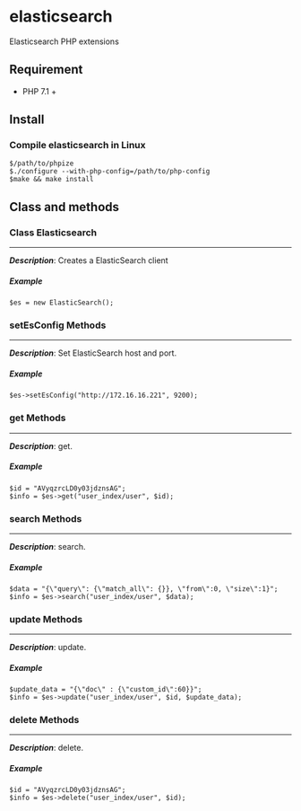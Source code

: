 # elasticsearch
Elasticsearch PHP extensions


## Requirement
- PHP 7.1 +


## Install
### Compile elasticsearch in Linux
```
$/path/to/phpize
$./configure --with-php-config=/path/to/php-config
$make && make install
```

## Class and methods
### Class Elasticsearch
-----
_**Description**_: Creates a ElasticSearch client

##### *Example*

~~~
$es = new ElasticSearch();
~~~

### setEsConfig Methods
-----
_**Description**_: Set ElasticSearch host and port.

##### *Example*

~~~
$es->setEsConfig("http://172.16.16.221", 9200);
~~~


### get Methods
-----
_**Description**_: get.

##### *Example*

~~~
$id = "AVyqzrcLD0y03jdznsAG";
$info = $es->get("user_index/user", $id);
~~~

### search Methods
-----
_**Description**_: search.

##### *Example*

~~~
$data = "{\"query\": {\"match_all\": {}}, \"from\":0, \"size\":1}";
$info = $es->search("user_index/user", $data);
~~~

### update Methods
-----
_**Description**_: update.

##### *Example*

~~~
$update_data = "{\"doc\" : {\"custom_id\":60}}";
$info = $es->update("user_index/user", $id, $update_data);
~~~

### delete Methods
-----
_**Description**_: delete.

##### *Example*

~~~
$id = "AVyqzrcLD0y03jdznsAG";
$info = $es->delete("user_index/user", $id);
~~~

